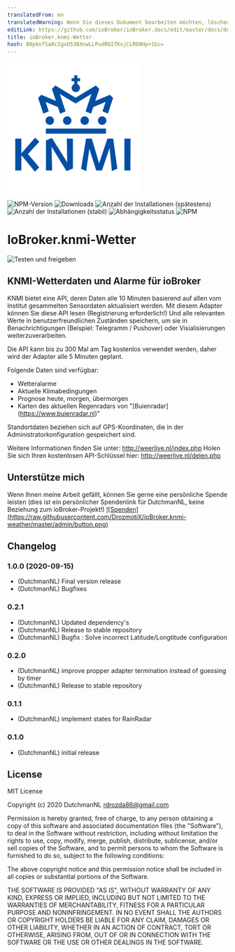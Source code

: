 ```yaml
---
translatedFrom: en
translatedWarning: Wenn Sie dieses Dokument bearbeiten möchten, löschen Sie bitte das Feld "translationsFrom". Andernfalls wird dieses Dokument automatisch erneut übersetzt
editLink: https://github.com/ioBroker/ioBroker.docs/edit/master/docs/de/adapterref/iobroker.knmi-weather/README.md
title: ioBroker.knmi-Wetter
hash: B8pknfSa8cIgxU53BXnwLLPudRQIfKsjCLRD8Hp+1bc=
---
```

![Logo](../../../en/adapterref/iobroker.knmi-weather/admin/knmi-weather.png)

![NPM-Version](http://img.shields.io/npm/v/iobroker.knmi-weather.svg)
![Downloads](https://img.shields.io/npm/dm/iobroker.knmi-weather.svg)
![Anzahl der Installationen (spätestens)](http://iobroker.live/badges/knmi-weather-installed.svg)
![Anzahl der Installationen (stabil)](http://iobroker.live/badges/knmi-weather-stable.svg)
![Abhängigkeitsstatus](https://img.shields.io/david/DrozmotiX/ioBroker.knmi-weather.svg)
![NPM](https://nodei.co/npm/ioBroker.knmi-weather.png?downloads=true)

# IoBroker.knmi-Wetter
![Testen und freigeben](https://github.com/DrozmotiX/ioBroker.coronavirus-statistics/workflows/Test%20and%20Release/badge.svg)

## KNMI-Wetterdaten und Alarme für ioBroker
KNMI bietet eine API, deren Daten alle 10 Minuten basierend auf allen vom Institut gesammelten Sensordaten aktualisiert werden.
Mit diesem Adapter können Sie diese API lesen (Registrierung erforderlich!) Und alle relevanten Werte in benutzerfreundlichen Zuständen speichern, um sie in Benachrichtigungen (Beispiel: Telegramm / Pushover) oder Visialisierungen weiterzuverarbeiten.

Die API kann bis zu 300 Mal am Tag kostenlos verwendet werden, daher wird der Adapter alle 5 Minuten geplant.

Folgende Daten sind verfügbar:

* Wetteralarme
* Aktuelle Klimabedingungen
* Prognose heute, morgen, übermorgen
* Karten des aktuellen Regenradars von "[Buienradar] (https://www.buienradar.nl)"

Standortdaten beziehen sich auf GPS-Koordinaten, die in der Administratorkonfiguration gespeichert sind.

Weitere Informationen finden Sie unter: http://weerlive.nl/index.php Holen Sie sich Ihren kostenlosen API-Schlüssel hier: http://weerlive.nl/delen.php

## Unterstütze mich
Wenn Ihnen meine Arbeit gefällt, können Sie gerne eine persönliche Spende leisten (dies ist ein persönlicher Spendenlink für DutchmanNL, keine Beziehung zum ioBroker-Projekt!) [![Spenden] (https://raw.githubusercontent.com/DrozmotiX/ioBroker.knmi-weather/master/admin/button.png)](http://paypal.me/DutchmanNL)

## Changelog
<!--
	Placeholder for the next version (at the beginning of the line):
	### __WORK IN PROGRESS__
-->

### 1.0.0 (2020-09-15)
* (DutchmanNL) Final version release
* (DutchmanNL) Bugfixes

### 0.2.1
* (DutchmanNL) Updated dependency's
* (DutchmanNL) Release to stable repository
* (DutchmanNL) Bugfix : Solve incorrect Latitude/Longtitude configuration

### 0.2.0
* (DutchmanNL) improve propper adapter termination instead of guessing by timer
* (DutchmanNL) Release to stable repository

### 0.1.1
* (DutchmanNL) implement states for RainRadar

### 0.1.0
* (DutchmanNL) initial release

## License
MIT License

Copyright (c) 2020 DutchmanNL <rdrozda86@gmail.com>

Permission is hereby granted, free of charge, to any person obtaining a copy
of this software and associated documentation files (the "Software"), to deal
in the Software without restriction, including without limitation the rights
to use, copy, modify, merge, publish, distribute, sublicense, and/or sell
copies of the Software, and to permit persons to whom the Software is
furnished to do so, subject to the following conditions:

The above copyright notice and this permission notice shall be included in all
copies or substantial portions of the Software.

THE SOFTWARE IS PROVIDED "AS IS", WITHOUT WARRANTY OF ANY KIND, EXPRESS OR
IMPLIED, INCLUDING BUT NOT LIMITED TO THE WARRANTIES OF MERCHANTABILITY,
FITNESS FOR A PARTICULAR PURPOSE AND NONINFRINGEMENT. IN NO EVENT SHALL THE
AUTHORS OR COPYRIGHT HOLDERS BE LIABLE FOR ANY CLAIM, DAMAGES OR OTHER
LIABILITY, WHETHER IN AN ACTION OF CONTRACT, TORT OR OTHERWISE, ARISING FROM,
OUT OF OR IN CONNECTION WITH THE SOFTWARE OR THE USE OR OTHER DEALINGS IN THE
SOFTWARE.